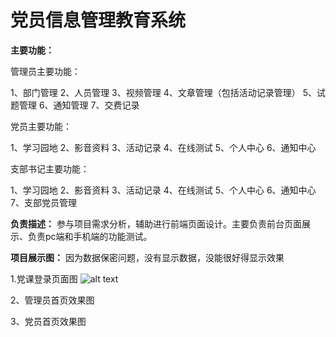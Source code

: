# 党员信息管理教育系统

**主要功能：**

管理员主要功能：

1、部门管理
2、人员管理
3、视频管理
4、文章管理（包括活动记录管理）
5、试题管理
6、通知管理
7、交费记录

党员主要功能：

1、学习园地
2、影音资料
3、活动记录
4、在线测试
5、个人中心
6、通知中心

支部书记主要功能：

1、学习园地
2、影音资料
3、活动记录
4、在线测试
5、个人中心
6、通知中心
7、支部党员管理

**负责描述：**
参与项目需求分析，辅助进行前端页面设计。主要负责前台页面展示、负责pc端和手机端的功能测试。

**项目展示图：**
因为数据保密问题，没有显示数据，没能很好得显示效果

1.党课登录页面图
![alt text]()

2、管理员首页效果图


3、党员首页效果图


